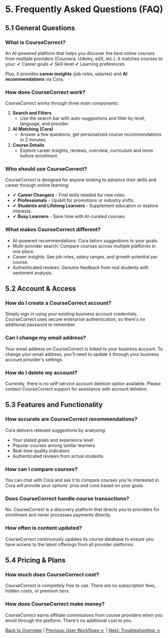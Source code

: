 # 5. Frequently Asked Questions (FAQ)

## 5.1 General Questions
### What is CourseCorrect?
An AI-powered platform that helps you discover the best online courses from multiple providers (Coursera, Udemy, edX, etc.). It matches courses to your:
✔ Career goals
✔ Skill level
✔ Learning preferences

Plus, it provides **career insights** (job roles, salaries) and **AI recommendations** via Cora.

### How does CourseCorrect work?
CourseCorrect works through three main components:
1. **Search and Filters**
   - Use the search bar with auto-suggestions and filter by level, language, and provider.
2. **AI Matching (Cora)**
   - Answer a few questions; get personalized course recommendations in 2 minutes.
3. **Course Details**
   - Explore career insights, reviews, overview, curriculum and more before enrollment.

### Who should use CourseCorrect?
CourseCorrect is designed for anyone looking to advance their skills and career through online learning:
- ✔ **Career Changers** - Find skills needed for new roles.
- ✔ **Professionals** - Upskill for promotions or industry shifts.
- ✔ **Students and Lifelong Learners** - Supplement education or explore interests.
- ✔ **Busy Learners** - Save time with AI-curated courses.

### What makes CourseCorrect different?
- AI-powered recommendations: Cora tailors suggestions to your goals.
- Multi-provider search: Compare courses across multiple platforms in one place.
- Career insights: See job roles, salary ranges, and growth potential per course.
- Authenticated reviews: Genuine feedback from real students with sentiment analysis.

## 5.2 Account & Access
### How do I create a CourseCorrect account?
Simply sign in using your existing business account credentials. CourseCorrect uses secure enterprise authentication, so there's no additional password to remember.

### Can I change my email address?
Your email address on CourseCorrect is linked to your business account. To change your email address, you'll need to update it through your business account provider's settings.

### How do I delete my account?
Currently, there is no self-service account deletion option available. Please contact CourseCorrect support for assistance with account deletion.

## 5.3 Features and Functionality
### How accurate are CourseCorrect recommendations?
Cora delivers relevant suggestions by analyzing:
- Your stated goals and experience level
- Popular courses among similar learners
- Real-time quality indicators
- Authenticated reviews from actual students

### How can I compare courses?
You can chat with Cora and ask it to compare courses you're interested in. Cora will provide your options' pros and cons based on your goals.

### Does CourseCorrect handle course transactions?
No. CourseCorrect is a discovery platform that directs you to providers for enrollment and never processes payments directly.

### How often is content updated?
CourseCorrect continuously updates its course database to ensure you have access to the latest offerings from all provider platforms.

## 5.4 Pricing & Plans
### How much does CourseCorrect cost?
CourseCorrect is completely free to use. There are no subscription fees, hidden costs, or premium tiers.

### How does CourseCorrect make money?
CourseCorrect earns affiliate commissions from course providers when you enroll through the platform. There's no additional cost to you.

[Back to Overview](README.md) | [Previous: User Workflows ←](04-user-workflows.md) | [Next: Troubleshooting →](06-troubleshooting.md)
